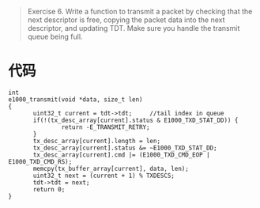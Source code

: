 >Exercise 6. Write a function to transmit a packet by checking that the next descriptor is free, copying the packet data into the next descriptor, and updating TDT. Make sure you handle the transmit queue being full.

# 代码

```
int
e1000_transmit(void *data, size_t len)
{
       uint32_t current = tdt->tdt;     //tail index in queue
       if(!(tx_desc_array[current].status & E1000_TXD_STAT_DD)) {
               return -E_TRANSMIT_RETRY;
       }
       tx_desc_array[current].length = len;
       tx_desc_array[current].status &= ~E1000_TXD_STAT_DD;
       tx_desc_array[current].cmd |= (E1000_TXD_CMD_EOP | E1000_TXD_CMD_RS);
       memcpy(tx_buffer_array[current], data, len);            
       uint32_t next = (current + 1) % TXDESCS;
       tdt->tdt = next;
       return 0;
}
```

